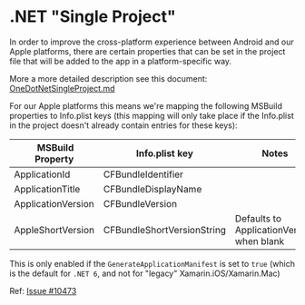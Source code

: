 # .NET "Single Project"

In order to improve the cross-platform experience between Android and our
Apple platforms, there are certain properties that can be set in the project
file that will be added to the app in a platform-specific way.

More a more detailed description see this document: [OneDotNetSingleProject.md][1]

For our Apple platforms this means we're mapping the following MSBuild
properties to Info.plist keys (this mapping will only take place if the
Info.plist in the project doesn't already contain entries for these keys):

| MSBuild Property    | Info.plist key             | Notes                                     |
| --------------------|----------------------------|-------------------------------------------|
| ApplicationId       | CFBundleIdentifier         |                                           |
| ApplicationTitle    | CFBundleDisplayName        |                                           |
| ApplicationVersion  | CFBundleVersion            |                                           |
| AppleShortVersion   | CFBundleShortVersionString | Defaults to ApplicationVersion when blank |

This is only enabled if the `GenerateApplicationManifest` is set to `true`
(which is the default for `.NET 6`, and not for "legacy"
Xamarin.iOS/Xamarin.Mac)

Ref: [Issue #10473][2]

[1]: https://github.com/xamarin/xamarin-android/blob/40cedfa89c2660479fcb5e2482d2463fbcad1d04/Documentation/guides/OneDotNetSingleProject.md
[2]: https://github.com/xamarin/xamarin-macios/issues/10473
